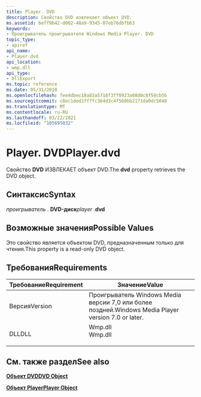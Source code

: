 ```yaml
---
title: Player. DVD
description: Свойство DVD извлекает объект DVD.
ms.assetid: beff9b42-d002-48a9-9345-07eb76dbfb63
keywords:
- Проигрыватель проигрывателя Windows Media Player. DVD
topic_type:
- apiref
api_name:
- Player.dvd
api_location:
- wmp.dll
api_type:
- DllExport
ms.topic: reference
ms.date: 05/31/2018
ms.openlocfilehash: fee4dbec18a83a5716f3ff0923a08d0c8f58cb5b
ms.sourcegitcommit: c8ec1ded1ffffc364d3c4f560bb2171da0dc5040
ms.translationtype: MT
ms.contentlocale: ru-RU
ms.lasthandoff: 03/22/2021
ms.locfileid: "105695032"
---
```

# <a name="playerdvd"></a><span data-ttu-id="691c3-104">Player. DVD</span><span class="sxs-lookup"><span data-stu-id="691c3-104">Player.dvd</span></span>

<span data-ttu-id="691c3-105">Свойство **DVD** ИЗВЛЕКАЕТ объект DVD.</span><span class="sxs-lookup"><span data-stu-id="691c3-105">The **dvd** property retrieves the DVD object.</span></span>

## <a name="syntax"></a><span data-ttu-id="691c3-106">Синтаксис</span><span class="sxs-lookup"><span data-stu-id="691c3-106">Syntax</span></span>

<span data-ttu-id="691c3-107">*проигрыватель* . **DVD-диск**</span><span class="sxs-lookup"><span data-stu-id="691c3-107">*player* .**dvd**</span></span>

## <a name="possible-values"></a><span data-ttu-id="691c3-108">Возможные значения</span><span class="sxs-lookup"><span data-stu-id="691c3-108">Possible Values</span></span>

<span data-ttu-id="691c3-109">Это свойство является объектом DVD, предназначенным только для чтения.</span><span class="sxs-lookup"><span data-stu-id="691c3-109">This property is a read-only DVD object.</span></span>

## <a name="requirements"></a><span data-ttu-id="691c3-110">Требования</span><span class="sxs-lookup"><span data-stu-id="691c3-110">Requirements</span></span>



| <span data-ttu-id="691c3-111">Требование</span><span class="sxs-lookup"><span data-stu-id="691c3-111">Requirement</span></span> | <span data-ttu-id="691c3-112">Значение</span><span class="sxs-lookup"><span data-stu-id="691c3-112">Value</span></span> |
|--------------------|------------------------------------------------------------------------------------|
| <span data-ttu-id="691c3-113">Версия</span><span class="sxs-lookup"><span data-stu-id="691c3-113">Version</span></span><br/> | <span data-ttu-id="691c3-114">Проигрыватель Windows Media версии 7,0 или более поздней.</span><span class="sxs-lookup"><span data-stu-id="691c3-114">Windows Media Player version 7.0 or later.</span></span><br/>                              |
| <span data-ttu-id="691c3-115">DLL</span><span class="sxs-lookup"><span data-stu-id="691c3-115">DLL</span></span><br/>     | <dl> <span data-ttu-id="691c3-116"><dt>Wmp.dll</dt></span><span class="sxs-lookup"><span data-stu-id="691c3-116"><dt>Wmp.dll</dt></span></span> </dl> |



## <a name="see-also"></a><span data-ttu-id="691c3-117">См. также раздел</span><span class="sxs-lookup"><span data-stu-id="691c3-117">See also</span></span>

<dl> <dt>

[<span data-ttu-id="691c3-118">**Объект DVD**</span><span class="sxs-lookup"><span data-stu-id="691c3-118">**DVD Object**</span></span>](dvd-object.md)
</dt> <dt>

[<span data-ttu-id="691c3-119">**Объект Player**</span><span class="sxs-lookup"><span data-stu-id="691c3-119">**Player Object**</span></span>](player-object.md)
</dt> </dl>

 

 





